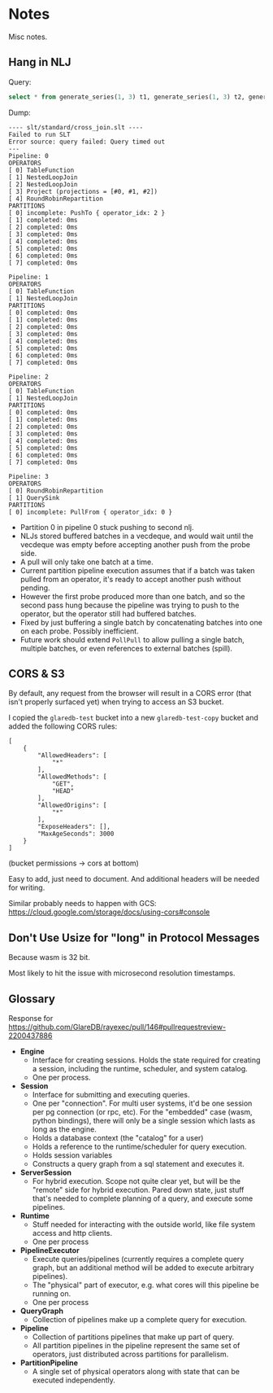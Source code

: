 # Notes

Misc notes.

## Hang in NLJ

Query:

```sql
select * from generate_series(1, 3) t1, generate_series(1, 3) t2, generate_series(1, 3) t3
```

Dump:

```
---- slt/standard/cross_join.slt ----
Failed to run SLT
Error source: query failed: Query timed out
---
Pipeline: 0
OPERATORS
[ 0] TableFunction
[ 1] NestedLoopJoin
[ 2] NestedLoopJoin
[ 3] Project (projections = [#0, #1, #2])
[ 4] RoundRobinRepartition
PARTITIONS
[ 0] incomplete: PushTo { operator_idx: 2 }
[ 1] completed: 0ms
[ 2] completed: 0ms
[ 3] completed: 0ms
[ 4] completed: 0ms
[ 5] completed: 0ms
[ 6] completed: 0ms
[ 7] completed: 0ms

Pipeline: 1
OPERATORS
[ 0] TableFunction
[ 1] NestedLoopJoin
PARTITIONS
[ 0] completed: 0ms
[ 1] completed: 0ms
[ 2] completed: 0ms
[ 3] completed: 0ms
[ 4] completed: 0ms
[ 5] completed: 0ms
[ 6] completed: 0ms
[ 7] completed: 0ms

Pipeline: 2
OPERATORS
[ 0] TableFunction
[ 1] NestedLoopJoin
PARTITIONS
[ 0] completed: 0ms
[ 1] completed: 0ms
[ 2] completed: 0ms
[ 3] completed: 0ms
[ 4] completed: 0ms
[ 5] completed: 0ms
[ 6] completed: 0ms
[ 7] completed: 0ms

Pipeline: 3
OPERATORS
[ 0] RoundRobinRepartition
[ 1] QuerySink
PARTITIONS
[ 0] incomplete: PullFrom { operator_idx: 0 }
```

- Partition 0 in pipeline 0 stuck pushing to second nlj.
- NLJs stored buffered batches in a vecdeque, and would wait until the vecdeque
  was empty before accepting another push from the probe side.
- A pull will only take one batch at a time.
- Current partition pipeline execution assumes that if a batch was taken pulled
  from an operator, it's ready to accept another push without pending.
- However the first probe produced more than one batch, and so the second pass
  hung because the pipeline was trying to push to the operator, but the operator
  still had buffered batches.
- Fixed by just buffering a single batch by concatenating batches into one on
  each probe. Possibly inefficient.
- Future work should extend `PollPull` to allow pulling a single batch, multiple
  batches, or even references to external batches (spill).

## CORS & S3

By default, any request from the browser will result in a CORS error (that isn't
properly surfaced yet) when trying to access an S3 bucket.

I copied the `glaredb-test` bucket into a new `glaredb-test-copy` bucket and
added the following CORS rules:

```
[
    {
        "AllowedHeaders": [
            "*"
        ],
        "AllowedMethods": [
            "GET",
            "HEAD"
        ],
        "AllowedOrigins": [
            "*"
        ],
        "ExposeHeaders": [],
        "MaxAgeSeconds": 3000
    }
]
```

(bucket permissions -> cors at bottom)

Easy to add, just need to document. And additional headers will be needed for
writing.

Similar probably needs to happen with GCS: https://cloud.google.com/storage/docs/using-cors#console

## Don't Use Usize for "long" in Protocol Messages

Because wasm is 32 bit.

Most likely to hit the issue with microsecond resolution timestamps.

## Glossary

Response for <https://github.com/GlareDB/rayexec/pull/146#pullrequestreview-2200437886>

- **Engine**
  - Interface for creating sessions. Holds the state required for creating a
    session, including the runtime, scheduler, and system catalog.
  - One per process.
- **Session**
  - Interface for submitting and executing queries.
  - One per "connection". For multi user systems, it'd be one session per pg
    connection (or rpc, etc). For the "embedded" case (wasm, python bindings),
    there will only be a single session which lasts as long as the engine.
  - Holds a database context (the "catalog" for a user)
  - Holds a reference to the runtime/scheduler for query execution.
  - Holds session variables
  - Constructs a query graph from a sql statement and executes it.
- **ServerSession**
  - For hybrid execution. Scope not quite clear yet, but will be the "remote"
    side for hybrid execution. Pared down state, just stuff that's needed to
    complete planning of a query, and execute some pipelines.
- **Runtime**
  - Stuff needed for interacting with the outside world, like file system access
    and http clients.
  - One per process
- **PipelineExecutor**
  - Execute queries/pipelines (currently requires a complete query graph, but
    an additional method will be added to execute arbitrary pipelines).
  - The "physical" part of executor, e.g. what cores will this pipeline be
    running on.
  - One per process
- **QueryGraph**
  - Collection of pipelines make up a complete query for execution.
- **Pipeline**
  - Collection of partitions pipelines that make up part of query.
  - All partition pipelines in the pipeline represent the same set of operators,
    just distributed across partitions for parallelism.
- **PartitionPipeline**
  - A single set of physical operators along with state that can be executed
    independently.
